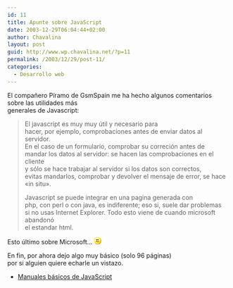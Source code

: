 ```yaml
---
id: 11
title: Apunte sobre JavaScript
date: 2003-12-29T06:04:44+02:00
author: Chavalina
layout: post
guid: http://www.wp.chavalina.net/?p=11
permalink: /2003/12/29/post-11/
categories:
  - Desarrollo web
---
```

<p align="left">
  El compa&ntilde;ero <span class="alguien">P&iacute;ramo</span> de GsmSpain me ha hecho algunos comentarios sobre las utilidades m&aacute;s<br /> generales de Javascript:
</p>

> <p align="left">
>   El javascript es muy muy &uacute;til y necesario para<br /> hacer, por ejemplo, comprobaciones antes de enviar datos al servidor.<br /> En el caso de un formulario, comprobar su correci&oacute;n antes de<br /> mandar los datos al servidor: se hacen las comprobaciones en el cliente<br /> y s&oacute;lo se hace trabajar al servidor si los datos son correctos,<br /> evitas mandarlos, comprobar y devolver el mensaje de error, se hace<br /> «in situ».
> </p>
> 
> <p align="left">
>   Javascript se puede integrar en una pagina generada con<br /> php, con perl o con java, es indiferente; eso si, suele dar problemas<br /> si no usas Internet Explorer. Todo esto viene de cuando microsoft abandon&oacute;<br /> el estandar html.
> </p>

<p align="left">
  Esto &uacute;ltimo sobre Microsoft&#8230; <img src="./imagenes/emoticonos/confuso.gif"  alt="emo" />
</p>

<p align="left">
  En fin, por ahora dejo algo muy b&aacute;sico (solo 96 p&aacute;ginas)<br /> por si alguien quiere echarle un vistazo.
</p>

  * <a href="ficheros/ficheros.php#javascript" target="_blank">Manuales b&aacute;sicos de JavaScript</a>